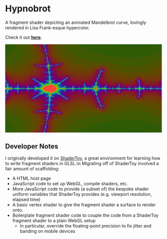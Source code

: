# Hypnobrot

A fragment shader depicting an animated Mandelbrot curve, lovingly rendered in Lisa Frank-esque hypercolor.

Check it out **[here](https://russ741.github.io/hypnobrot/)**.

![A screenshot of a Mandelbrot curve in vivid colors.](/hypnobrot.png)

## Developer Notes

I originally developed it on [ShaderToy](https://www.shadertoy.com/view/dl2yWW), a great environment for learning how to write fragment shaders in GLSL.\n
Migrating off of ShaderToy involved a fair amount of scaffolding:
* A HTML host page
* JavaScript code to set up WebGL, compile shaders, etc.
* More JavaScript code to provide (a subset of) the bespoke shader uniform variables that ShaderToy provides (e.g. viewport resolution, elapsed time)
* A basic vertex shader to give the fragment shader a surface to render onto.
* Boilerplate fragment shader code to couple the code from a ShaderToy fragment shader to a plain WebGL setup
  * In particular, override the floating-point precision to fix jitter and banding on mobile devices
